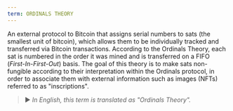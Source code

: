 ```yaml
---
term: ORDINALS THEORY
---
```


An external protocol to Bitcoin that assigns serial numbers to sats (the smallest unit of bitcoin), which allows them to be individually tracked and transferred via Bitcoin transactions. According to the Ordinals Theory, each sat is numbered in the order it was mined and is transferred on a FIFO (*First-In-First-Out*) basis. The goal of this theory is to make sats non-fungible according to their interpretation within the Ordinals protocol, in order to associate them with external information such as images (NFTs) referred to as "inscriptions".

> ► *In English, this term is translated as "Ordinals Theory".*